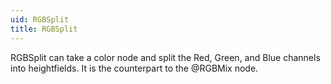 ```yaml
---
uid: RGBSplit
title: RGBSplit
---
```


RGBSplit can take a color node and split the Red, Green, and Blue channels into heightfields. It is the counterpart to the @RGBMix node.